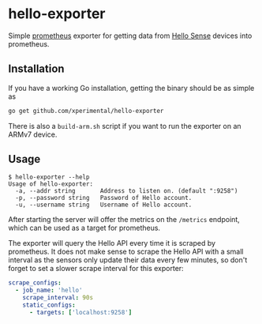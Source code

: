 # hello-exporter

Simple [prometheus](https://prometheus.io) exporter for getting data from [Hello Sense](https://hello.is) devices into prometheus.

## Installation

If you have a working Go installation, getting the binary should be as simple as

```bash
go get github.com/xperimental/hello-exporter
```

There is also a `build-arm.sh` script if you want to run the exporter on an ARMv7 device.

## Usage

```
$ hello-exporter --help
Usage of hello-exporter:
  -a, --addr string       Address to listen on. (default ":9258")
  -p, --password string   Password of Hello account.
  -u, --username string   Username of Hello account.
```

After starting the server will offer the metrics on the `/metrics` endpoint, which can be used as a target for prometheus.

The exporter will query the Hello API every time it is scraped by prometheus. It does not make sense to scrape the Hello API with a small interval as the sensors only update their data every few minutes, so don't forget to set a slower scrape interval for this exporter:

```yml
scrape_configs:
  - job_name: 'hello'
    scrape_interval: 90s
    static_configs:
      - targets: ['localhost:9258']
```
